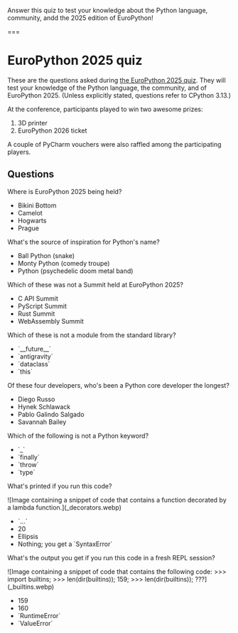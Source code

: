 Answer this quiz to test your knowledge about the Python language, community, andd the 2025 edition of EuroPython!

===

<script src="/user/themes/myquark/js/quiz.js"></script>
<link rel="stylesheet" href="/user/themes/myquark/css/quiz-custom.css">


# EuroPython 2025 quiz

These are the questions asked during [the EuroPython 2025 quiz](https://ep2025.europython.eu/session/python-quiz).
They will test your knowledge of the Python language, the community, and of EuroPython 2025.
(Unless explicitly stated, questions refer to CPython 3.13.)

At the conference, participants played to win two awesome prizes:

 1. 3D printer
 2. EuroPython 2026 ticket

A couple of PyCharm vouchers were also raffled among the participating players.


## Questions


<div class="quiz-question" data-correct="d">
  <div class="question-text"><p>Where is EuroPython 2025 being held?</p></div>
  <ul class="choices">
    <li data-option="a">Bikini Bottom</li>
    <li data-option="b">Camelot</li>
    <li data-option="c">Hogwarts</li>
    <li data-option="d">Prague</li>
  </ul>
  <p class="feedback"></p>
</div>


<div class="quiz-question" data-correct="b">
  <div class="question-text"><p>What's the source of inspiration for Python's name?</p></div>
  <ul class="choices">
    <li data-option="a">Ball Python (snake)</li>
    <li data-option="b">Monty Python (comedy troupe)</li>
    <li data-option="c">Python (psychedelic doom metal band)</li>
  </ul>
  <p class="feedback"></p>
</div>


<div class="quiz-question" data-correct="b">
  <div class="question-text"><p>Which of these was not a Summit held at EuroPython 2025?</p></div>
  <ul class="choices">
    <li data-option="a">C API Summit</li>
    <li data-option="b">PyScript Summit</li>
    <li data-option="c">Rust Summit</li>
    <li data-option="c">WebAssembly Summit</li>
  </ul>
  <p class="feedback"></p>
</div>


<div class="quiz-question" data-correct="c">
  <div class="question-text"><p>Which of these is not a module from the standard library?</p></div>
  <ul class="choices">
    <li data-option="a">`__future__`</li>
    <li data-option="b">`antigravity`</li>
    <li data-option="c">`dataclass`</li>
    <li data-option="d">`this`</li>
  </ul>
  <p class="feedback"></p>
</div>


<div class="quiz-question" data-correct="b">
  <div class="question-text"><p>Of these four developers, who's been a Python core developer the longest?</p></div>
  <ul class="choices">
    <li data-option="a">Diego Russo</li>
    <li data-option="b">Hynek Schlawack</li>
    <li data-option="c">Pablo Galindo Salgado</li>
    <li data-option="d">Savannah Bailey</li>
  </ul>
  <p class="feedback"></p>
</div>


<div class="quiz-question" data-correct="c">
  <div class="question-text"><p>Which of the following is not a Python keyword?</p></div>
  <ul class="choices">
    <li data-option="a">`_`</li>
    <li data-option="b">`finally`</li>
    <li data-option="c">`throw`</li>
    <li data-option="d">`type`</li>
  </ul>
  <p class="feedback"></p>
</div>


<div class="quiz-question" data-correct="c">
  <div class="question-text"><p>What's printed if you run this code?</p></div>

  <div markdown="1">
  ![Image containing a snippet of code that contains a function decorated by a lambda function.](_decorators.webp)
  </div>

  <ul class="choices">
    <li data-option="a">`...`</li>
    <li data-option="b">20</li>
    <li data-option="c">Ellipsis</li>
    <li data-option="d">Nothing; you get a `SyntaxError`</li>
  </ul>
  <p class="feedback"></p>
</div>


<div class="quiz-question" data-correct="b">
  <div class="question-text"><p>What's the output you get if you run this code in a fresh REPL session?</p></div>

  <div markdown="1">
  ![Image containing a snippet of code that contains the following code: >>> import builtins; >>> len(dir(builtins)); 159; >>> len(dir(builtins)); ???](_builtins.webp)
  </div>

  <ul class="choices">
    <li data-option="a">159</li>
    <li data-option="b">160</li>
    <li data-option="c">`RuntimeError`</li>
    <li data-option="d">`ValueError`</li>
  </ul>
  <p class="feedback"></p>
</div>
